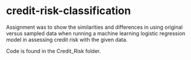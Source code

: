 # credit-risk-classification

Assignment was to show the similarities and differences in using original versus sampled data when running a machine learning logistic regression model in assessing credit risk with the given data.

Code is found in the Credit_Risk folder.